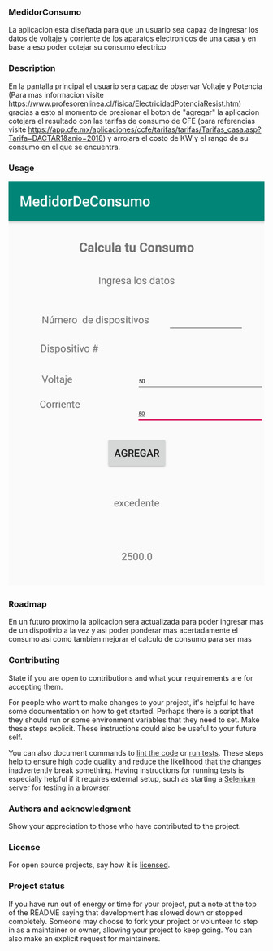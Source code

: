 ### MedidorConsumo

La aplicacion esta diseñada para que un usuario sea capaz de ingresar los datos de voltaje y corriente de los aparatos electronicos de una
casa y en base a eso poder cotejar su consumo electrico

### Description

En la pantalla principal el usuario sera capaz de observar Voltaje y Potencia (Para mas informacion visite https://www.profesorenlinea.cl/fisica/ElectricidadPotenciaResist.htm)
gracias a esto al momento de presionar el boton de "agregar" la aplicacion cotejara el resultado con las tarifas de consumo de CFE (para referencias visite https://app.cfe.mx/aplicaciones/ccfe/tarifas/tarifas/Tarifas_casa.asp?Tarifa=DACTAR1&anio=2018)
y arrojara el costo de KW y el rango de su consumo en el que se encuentra.

### Usage

![](https://github.com/ReneDoca/MedidorDeConsumo/blob/master/Imagenes/MedidorConsumo.png)

### Roadmap

En un futuro proximo la aplicacion sera actualizada para poder ingresar mas de un dispotivio a la vez y asi poder ponderar mas acertadamente el consumo
asi como tambien mejorar el calculo de consumo para ser mas 

### Contributing

State if you are open to contributions and what your requirements are for accepting them.

For people who want to make changes to your project, it's helpful to have some documentation on how to get started. Perhaps there is a script that they should run or some environment variables that they need to set. Make these steps explicit. These instructions could also be useful to your future self.

You can also document commands to [lint the code](https://stackoverflow.com/questions/8503559/what-is-linting) or [run tests](https://en.wikipedia.org/wiki/Test_automation). These steps help to ensure high code quality and reduce the likelihood that the changes inadvertently break something. Having instructions for running tests is especially helpful if it requires external setup, such as starting a [Selenium](http://www.seleniumhq.org/) server for testing in a browser.

### Authors and acknowledgment

Show your appreciation to those who have contributed to the project.

### License

For open source projects, say how it is [licensed](https://www.makeareadme.com/#license-1).

### Project status

If you have run out of energy or time for your project, put a note at the top of the README saying that development has slowed down or stopped completely. Someone may choose to fork your project or volunteer to step in as a maintainer or owner, allowing your project to keep going. You can also make an explicit request for maintainers.

